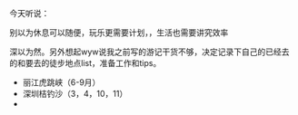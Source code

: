 今天听说：

别以为休息可以随便，玩乐更需要计划，，生活也需要讲究效率

深以为然。另外想起wyw说我之前写的游记干货不够，决定记录下自己的已经去的和要去的徒步地点list，准备工作和tips。

* 丽江虎跳峡（6-9月）
* 深圳桔钓沙（3，4，10，11）
* 